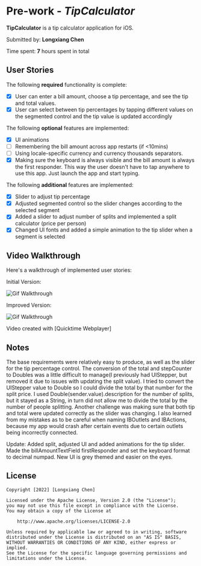 # Pre-work - *TipCalculator*

**TipCalculator** is a tip calculator application for iOS.

Submitted by: **Longxiang Chen**

Time spent: **7** hours spent in total

## User Stories

The following **required** functionality is complete:

* [X] User can enter a bill amount, choose a tip percentage, and see the tip and total values.
* [X] User can select between tip percentages by tapping different values on the segmented control and the tip value is updated accordingly

The following **optional** features are implemented:

* [X] UI animations
* [ ] Remembering the bill amount across app restarts (if <10mins)
* [ ] Using locale-specific currency and currency thousands separators.
* [X] Making sure the keyboard is always visible and the bill amount is always the first responder. This way the user doesn't have to tap anywhere to use this app. Just launch the app and start typing.

The following **additional** features are implemented:

- [X] Slider to adjust tip percentage
- [X] Adjusted segmented control so the slider changes according to the selected segment
- [X] Added a slider to adjust number of splits and implemented a split calculator (price per person)
- [X] Changed UI fonts and added a simple animation to the tip slider when a segment is selected

## Video Walkthrough

Here's a walkthrough of implemented user stories:

Initial Version:

<img src='https://i.imgur.com/blemteQ.gif' title='Prework Walthrough' width='' alt='Gif Walkthrough' />

Improved Version:

<img src='https://i.imgur.com/nFo13PL.gif' title='Tip Calculator V1.1' width='' alt='Gif Walkthrough' />

Video created with [Quicktime Webplayer]

## Notes

The base requirements were relatively easy to produce, as well as the slider for the tip percentage control. The conversion of the total and stepCounter to Doubles was a little difficult to manage(I previously had UIStepper, but removed it due to issues with updating the split value). I tried to convert the UIStepper value to Double so I could divide the total by that number for the split price. I used Double(sender.value).description for the number of splits, but it stayed as a String, in turn did not allow me to divide the total by the number of people splitting. Another challenge was making sure that both tip and total were updated correctly as the slider was changing. I also learned from my mistakes as to be careful when naming IBOutlets and IBActions, because my app would crash after certain events due to certain outlets being incorrectly connected.

Update: Added split, adjusted UI and added animations for the tip slider. Made the billAmountTextField firstResponder and set the keyboard format to decimal numpad. New UI is grey themed and easier on the eyes.
  
## License

    Copyright [2022] [Longxiang Chen]

    Licensed under the Apache License, Version 2.0 (the "License");
    you may not use this file except in compliance with the License.
    You may obtain a copy of the License at

        http://www.apache.org/licenses/LICENSE-2.0

    Unless required by applicable law or agreed to in writing, software
    distributed under the License is distributed on an "AS IS" BASIS,
    WITHOUT WARRANTIES OR CONDITIONS OF ANY KIND, either express or implied.
    See the License for the specific language governing permissions and
    limitations under the License.
